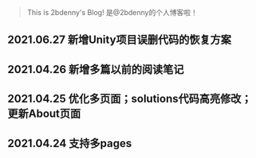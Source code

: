> This is 2bdenny's Blog!
> 是@2bdenny的个人博客啦！

## 2021.06.27 新增Unity项目误删代码的恢复方案

## 2021.04.26 新增多篇以前的阅读笔记

## 2021.04.25 优化多页面；solutions代码高亮修改；更新About页面

## 2021.04.24 支持多pages
